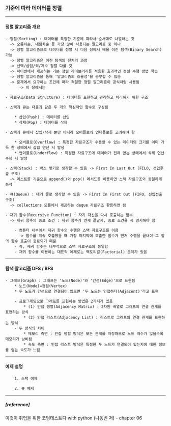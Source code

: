 ### 기준에 따라 데이터를 정렬
--------------------------------------------------------------------------------------------------------------------------------  
#### 정렬 알고리즘 개요
	- 정렬(Sorting) : 데이터를 특정한 기준에 따라서 순서대로 나열하는 것
	  -> 오름차순, 내림차순 등 가장 많이 사용되는 알고리즘 중 하나
	  -> 정렬 알고리즘으로 데이터를 정렬 시 다음 장에서 배울 이진 탐색(Binary Search) 가능
	  -> 정렬 알고리즘은 이진 탐색의 전처리 과정
   	  -> 선택/삽입/퀵/계수 정렬 다룰 것
	  -> 파이썬에서 제공하는 기본 정렬 라이브러리를 적용한 효과적인 정렬 수행 방법 학습
	  -> 정렬 알고리즘을 통해 '알고리즘의 효율성'을 공부할 수 있음
   	  -> 문제에서 요구하는 조건에 따라 적절한 정렬 알고리즘이 공식처럼 사용됨
      	  -> 이 장에서는 
	  
	- 자료구조(Data Structure) : 데이터를 표현하고 관리하고 처리하기 위한 구조
	
	- 스택과 큐는 다음과 같은 두 개의 핵심적인 함수로 구성됨
	
		* 삽입(Push) : 데이터를 삽입
		* 삭제(Pop) : 데이터를 삭제
		
	- 스택과 큐에서 삽입/삭제 뿐만 아니라 오버플로와 언더플로를 고려해야 함
	
		* 오버플로(Overflow) : 특정한 자료구조가 수용할 수 있는 데이터의 크기를 이미 가득 찬 상태에서 삽입 연산 시 발생
		* 언더플로(Underflow) : 특정한 자료구조에 데이터가 전혀 없는 상태에서 삭제 연산 수행 시 발생
	
	- 스택(Stack) : 박스 쌓기로 생각할 수 있음 -> First In Last Out (FILO, 선입후출 구조)
	  -> 리스트를 기준으로 append()와 pop() 메서드를 이용하면 스택 자료구조와 동일하게 동작
	
	- 큐(Queue) : 대기 줄로 생각할 수 있음 -> First In First Out (FIFO, 선입선출 구조)
	  -> collections 모듈에서 제공하는 deque 자료구조 활용하면 됨
	  
	- 재귀 함수(Recursive Function) : 자기 자신을 다시 호출하는 함수
	  -> 재귀 함수의 종료 조건 : 재귀 함수가 언제 끝날지, 종료 조건을 꼭 명시해야 함
	  
		- 컴퓨터 내부에서 재귀 함수의 수행은 스택 자료구조를 이용
		  -> 함수를 계속 호출했을 때 가장 마지막에 호출한 함수가 먼저 수행을 끝내야 그 앞의 함수 호출이 종료되기 때문
		- 즉, 재귀 함수는 내부적으로 스택 자료구조와 동일함
		- 재귀 함수를 이용하는 대표적 예제로는 팩토리얼(Factorial) 문제가 있음
	
--------------------------------------------------------------------------------------------------------------------------------  
#### 탐색 알고리즘 DFS / BFS	
	- 그래프(Graph) : 그래프는 '노드(Node)'와 '간선(Edge)'으로 표현됨
		* 노드(Node)=정점(Vertex)
		* 두 노드가 간선으로 연결되어 있으면 '두 노드는 인접하다(Adjacent)'라고 표현
		
		- 프로그래밍으로 그래프를 표현하는 방법은 2가지가 있음
			* (1) 인접 행렬(Adjacency Matrix) : 2차원 배열로 그래프의 연결 관계를 표현하는 방식
			* (2) 인접 리스트(Adjacency List) : 리스트로 그래프의 연결 관계를 표현하는 방식
		- 두 방식의 차이
			* 메모리 측면 : 인접 행렬 방식은 모든 관계를 저장하므로 노드 개수가 많을수록 메모리가 낭비됨
			* 속도 측면 : 인접 리스트 방식은 특정한 두 노드가 연결되어 있는지에 대한 정보를 얻는 속도가 느림
			
	
--------------------------------------------------------------------------------------------------------------------------------
#### 예제 설명
		1. 스택 예제
		
		2. 큐 예제
		
--------------------------------------------------------------------------------------------------------------------------------
##### [reference]
이것이 취업을 위한 코딩테스트다 with python (나동빈 저) - chapter 06



